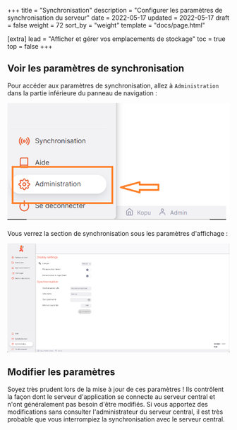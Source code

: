 +++
title = "Synchronisation"
description = "Configurer les paramètres de synchronisation du serveur"
date = 2022-05-17
updated = 2022-05-17
draft = false
weight = 72
sort_by = "weight"
template = "docs/page.html"

[extra]
lead = "Afficher et gérer vos emplacements de stockage"
toc = true
top = false
+++

## Voir les paramètres de synchronisation

Pour accéder aux paramètres de synchronisation, allez à `Administration` dans la partie inférieure du panneau de navigation :

![Location: nav](images/admin_nav_fr.png)

Vous verrez la section de synchronisation sous les paramètres d'affichage :

![Location: list](images/administration_fr.png)

## Modifier les paramètres

Soyez très prudent lors de la mise à jour de ces paramètres ! Ils contrôlent la façon dont le serveur d'application se connecte au serveur central et n'ont généralement pas besoin d'être modifiés. Si vous apportez des modifications sans consulter l'administrateur du serveur central, il est très probable que vous interrompiez la synchronisation avec le serveur central.
